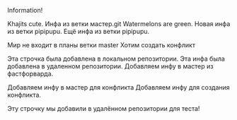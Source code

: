 Information!

Khajits cute.
Инфа из ветки мастер.git
Watermelons are green.
Новая инфа из ветки pipipupu.
Ещё инфа из ветки pipipupu.

Мир не входит в планы ветки master
Хотим создать конфликт

Эта строчка была добавлена в локальном репозитории.
Эта инфа была добавлена в удаленном репозитории.
Добавляем инфу в мастер из фастфорварда.

Добавляем инфу в мастер для конфликта
Добавляем инфу для создания конфликта.

Эту строчку мы добавили в удалённом репозитории для теста!
